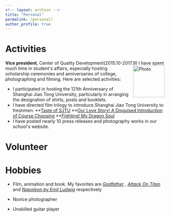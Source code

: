 ```yaml
---
<!-- layout: archive -->
title: "Personal"
permalink: /personal/
author_profile: true
---
```


# Activities

**Vice president**, Center of Quality Development(2015.10-2017.9) <img src="https://zhuangdingyi.github.io/files/coqd.png.jpg" align="right" alt="Photo" style="width: 100px;"/> 
I have spent much time in student's affairs, especially hosting scholarship ceremonies and anniversaries of college, photographing and filming. Here are selected activities:

* I participated in hosting the 121th Anniversary of Shanghai Jiao Tong University, particularly in arranging the designation of shirts, posts and booklets.
* I have directed film trilogy to introduce Shanghai Jiao Tong University to freshmen: 
**[Taste of SJTU](https://www.bilibili.com/video/av5993077/)
**[Our Love Story! A Disguised Introduction of Course Choosing](https://www.bilibili.com/video/av5993224/)
**[Fighting! My Dragon Soul](https://www.bilibili.com/video/av5993587/) 
* I have posted nearly 10 press releases and photography works in our school's website.

# Volunteer

# Hobbies

* Film, animation and book. My favorites are [*Godfather*](https://www.imdb.com/title/tt0068646/) , [*Attack On Titan*](https://www.imdb.com/title/tt2560140/) and [*Napoleon by Emil Ludwig*](https://www.goodreads.com/book/show/129399.Napoleon) respectively

* Novice photographer

* Unskilled guitar player